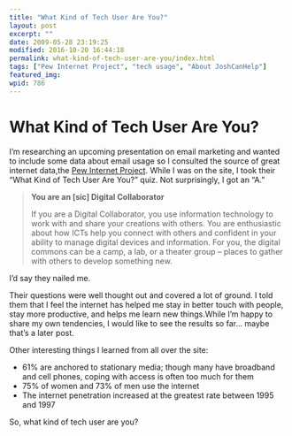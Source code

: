 ```yaml
---
title: "What Kind of Tech User Are You?"
layout: post
excerpt: ""
date: 2009-05-28 23:19:25
modified: 2016-10-20 16:44:18
permalink: what-kind-of-tech-user-are-you/index.html
tags: ["Pew Internet Project", "tech usage", "About JoshCanHelp"]
featured_img: 
wpid: 786
---
```


# What Kind of Tech User Are You?

I’m researching an upcoming presentation on email marketing and wanted to include some data about email usage so I consulted the source of great internet data,the [Pew Internet Project](http://pewinternet.org/). While I was on the site, I took their “What Kind of Tech User Are You?” quiz. Not surprisingly, I got an “A.”

> **You are an \[sic\] Digital Collaborator**
> 
> If you are a Digital Collaborator, you use information technology to work with and share your creations with others. You are enthusiastic about how ICTs help you connect with others and confident in your ability to manage digital devices and information. For you, the digital commons can be a camp, a lab, or a theater group – places to gather with others to develop something new.

I’d say they nailed me.

Their questions were well thought out and covered a lot of ground. I told them that I feel the internet has helped me stay in better touch with people, stay more productive, and helps me learn new things.While I’m happy to share my own tendencies, I would like to see the results so far… maybe that’s a later post.

Other interesting things I learned from all over the site:

- 61% are anchored to stationary media; though many have broadband and cell phones, coping with access is often too much for them
- 75% of women and 73% of men use the internet
- The internet penetration increased at the greatest rate between 1995 and 1997

So, what kind of tech user are you?
